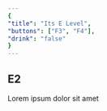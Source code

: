```yaml
---
{
"title": "Its E Level",
"buttons": ["F3", "F4"],
"drink": "false"
}
---
```


## E2

Lorem ipsum dolor sit amet